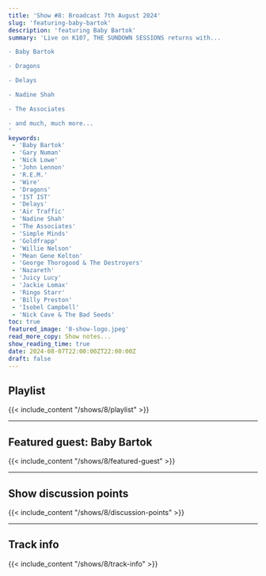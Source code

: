 ```yaml
---
title: 'Show #8: Broadcast 7th August 2024'
slug: 'featuring-baby-bartok'
description: 'featuring Baby Bartok'
summary: 'Live on K107, THE SUNDOWN SESSIONS returns with...

- Baby Bartok

- Dragons

- Delays

- Nadine Shah

- The Associates

- and much, much more...
'
keywords:
 - 'Baby Bartok'
 - 'Gary Numan'
 - 'Nick Lowe'
 - 'John Lennon'
 - 'R.E.M.'
 - 'Wire'
 - 'Dragons'
 - 'IST IST'
 - 'Delays'
 - 'Air Traffic'
 - 'Nadine Shah'
 - 'The Associates'
 - 'Simple Minds'
 - 'Goldfrapp'
 - 'Willie Nelson'
 - 'Mean Gene Kelton'
 - 'George Thorogood & The Destroyers'
 - 'Nazareth'
 - 'Juicy Lucy'
 - 'Jackie Lomax'
 - 'Ringo Starr'
 - 'Billy Preston'
 - 'Isobel Campbell'
 - 'Nick Cave & The Bad Seeds'
toc: true
featured_image: '8-show-logo.jpeg'
read_more_copy: Show notes...
show_reading_time: true
date: 2024-08-07T22:00:00ZT22:00:00Z
draft: false
---
```


## Playlist
{{< include_content "/shows/8/playlist" >}}

---

## Featured guest: Baby Bartok
{{< include_content "/shows/8/featured-guest" >}}

---

## Show discussion points
{{< include_content "/shows/8/discussion-points" >}}

---

## Track info
{{< include_content "/shows/8/track-info" >}}
